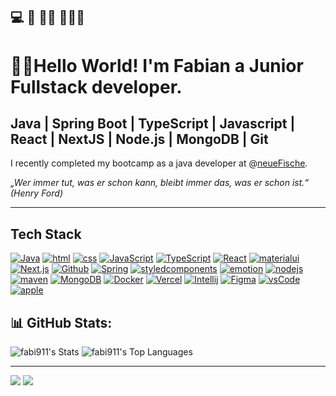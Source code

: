 ##  💻 🎣 🌲🦌 👨‍👩‍👧  

# 👋🏻Hello World! I'm Fabian a Junior Fullstack developer.

## Java | Spring Boot | TypeScript | Javascript | React | NextJS | Node.js | MongoDB | Git


I recently completed my bootcamp as a java developer at @<a href="https://www.neuefische.de/bootcamp/java-development">neueFische</a>. 


<i>„Wer immer tut, was er schon kann, bleibt immer das, was er schon ist.“ (Henry Ford)</i>

<hr>

## Tech Stack
[<img src="https://skillicons.dev/icons?i=java" title="Java" />](#) 
[<img src="https://skillicons.dev/icons?i=html" title="html" />](#) 
[<img src="https://skillicons.dev/icons?i=css" title="css" />](#) 
[<img src="https://skillicons.dev/icons?i=js" title="JavaScript" />](#) 
[<img src="https://skillicons.dev/icons?i=ts" title="TypeScript" />](#) 
[<img src="https://skillicons.dev/icons?i=react" title="React" />](#) 
[<img src="https://skillicons.dev/icons?i=materialui" title="materialui" />](#)
[<img src="https://skillicons.dev/icons?i=nextjs" title="Next.js" />](#) 
[<img src="https://skillicons.dev/icons?i=github" title="Github" />](#) 
[<img src="https://skillicons.dev/icons?i=spring" title="Spring" />](#) 
[<img src="https://skillicons.dev/icons?i=styledcomponents" title="styledcomponents" />](#)
[<img src="https://skillicons.dev/icons?i=emotion" title="emotion" />](#)
[<img src="https://skillicons.dev/icons?i=nodejs" title="nodejs" />](#)
[<img src="https://skillicons.dev/icons?i=maven" title="maven" />](#)
[<img src="https://skillicons.dev/icons?i=mongodb" title="MongoDB" />](#)
[<img src="https://skillicons.dev/icons?i=docker" title="Docker" />](#) 
[<img src="https://skillicons.dev/icons?i=vercel" title="Vercel" />](#)
[<img src="https://skillicons.dev/icons?i=idea" title="Intellij" />](#)
[<img src="https://skillicons.dev/icons?i=figma" title="Figma" />](#)
[<img src="https://skillicons.dev/icons?i=vscode" title="vsCode" />](#)
[<img src="https://skillicons.dev/icons?i=apple" title="apple" />](#)


## 📊 GitHub Stats:

![fabi911's Stats](https://github-readme-stats.vercel.app/api?username=fabi911&theme=dark&show_icons=true&hide_border=true&count_private=true)   ![fabi911's Top Languages](https://github-readme-stats.vercel.app/api/top-langs/?username=fabi911&theme=dark&show_icons=true&hide_border=true&layout=donut)

---
<a href="https://www.linkedin.com/in/fabian-döz-0973681a0"><img src="https://skillicons.dev/icons?i=linkedin" /></a>
[![](https://visitcount.itsvg.in/api?id=Fabi911&icon=2&color=12)](https://visitcount.itsvg.in)

<!--### 🏆 GitHub Trophies
![](https://github-profile-trophy.vercel.app/?username=Fabi911&theme=radical&no-frame=false&no-bg=true&margin-w=4)
-->
